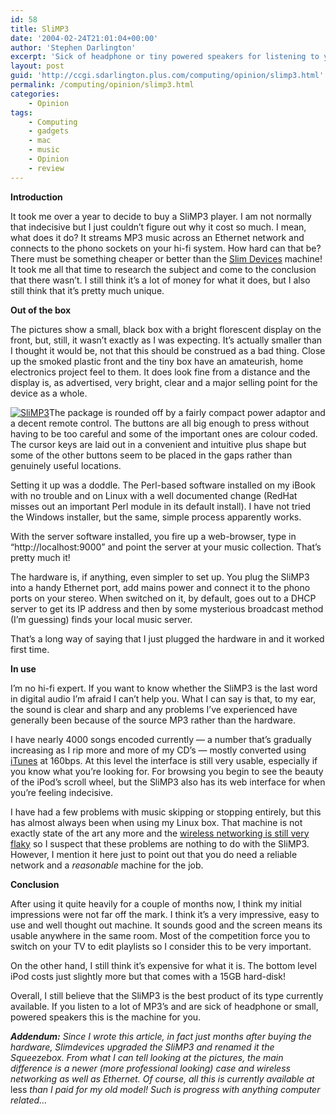 ```yaml
---
id: 58
title: SliMP3
date: '2004-02-24T21:01:04+00:00'
author: 'Stephen Darlington'
excerpt: 'Sick of headphone or tiny powered speakers for listening to your MP3 collection? The SliMP3 might be the machine for you. '
layout: post
guid: 'http://ccgi.sdarlington.plus.com/computing/opinion/slimp3.html'
permalink: /computing/opinion/slimp3.html
categories:
    - Opinion
tags:
    - Computing
    - gadgets
    - mac
    - music
    - Opinion
    - review
---
```


**Introduction**

It took me over a year to decide to buy a SliMP3 player. I am not normally that indecisive but I just couldn’t figure out why it cost so much. I mean, what does it do? It streams MP3 music across an Ethernet network and connects to the phono sockets on your hi-fi system. How hard can that be? There must be something cheaper or better than the [Slim Devices](http://www.slimdevices.com/) machine! It took me all that time to research the subject and come to the conclusion that there wasn’t. I still think it’s a lot of money for what it does, but I also still think that it’s pretty much unique.

**Out of the box**

The pictures show a small, black box with a bright florescent display on the front, but, still, it wasn’t exactly as I was expecting. It’s actually smaller than I thought it would be, not that this should be construed as a bad thing. Close up the smoked plastic front and the tiny box have an amateurish, home electronics project feel to them. It does look fine from a distance and the display is, as advertised, very bright, clear and a major selling point for the device as a whole.

[![SliMP3](https://i0.wp.com/www.zx81.org.uk/wp-content/uploads/2007/04/slimp3.thumbnail.jpg)](http://www.zx81.org.uk/computing/opinion/slimp3.html/slimp3/ "SliMP3")The package is rounded off by a fairly compact power adaptor and a decent remote control. The buttons are all big enough to press without having to be too careful and some of the important ones are colour coded. The cursor keys are laid out in a convenient and intuitive plus shape but some of the other buttons seem to be placed in the gaps rather than genuinely useful locations.

Setting it up was a doddle. The Perl-based software installed on my iBook with no trouble and on Linux with a well documented change (RedHat misses out an important Perl module in its default install). I have not tried the Windows installer, but the same, simple process apparently works.

With the server software installed, you fire up a web-browser, type in “http://localhost:9000” and point the server at your music collection. That’s pretty much it!

The hardware is, if anything, even simpler to set up. You plug the SliMP3 into a handy Ethernet port, add mains power and connect it to the phono ports on your stereo. When switched on it, by default, goes out to a DHCP server to get its IP address and then by some mysterious broadcast method (I’m guessing) finds your local music server.

That’s a long way of saying that I just plugged the hardware in and it worked first time.

**In use**

I’m no hi-fi expert. If you want to know whether the SliMP3 is the last word in digital audio I’m afraid I can’t help you. What I can say is that, to my ear, the sound is clear and sharp and any problems I’ve experienced have generally been because of the source MP3 rather than the hardware.

I have nearly 4000 songs encoded currently — a number that’s gradually increasing as I rip more and more of my CD’s — mostly converted using [iTunes](http://www.apple.com/uk/ilife/itunes/) at 160bps. At this level the interface is still very usable, especially if you know what you’re looking for. For browsing you begin to see the beauty of the iPod’s scroll wheel, but the SliMP3 also has its web interface for when you’re feeling indecisive.

I have had a few problems with music skipping or stopping entirely, but this has almost always been when using my Linux box. That machine is not exactly state of the art any more and the [wireless networking is still very flaky](linuxrant.html) so I suspect that these problems are nothing to do with the SliMP3. However, I mention it here just to point out that you do need a reliable network and a *reasonable* machine for the job.

**Conclusion**

After using it quite heavily for a couple of months now, I think my initial impressions were not far off the mark. I think it’s a very impressive, easy to use and well thought out machine. It sounds good and the screen means its usable anywhere in the same room. Most of the competition force you to switch on your TV to edit playlists so I consider this to be very important.

On the other hand, I still think it’s expensive for what it is. The bottom level iPod costs just slightly more but that comes with a 15GB hard-disk!

Overall, I still believe that the SliMP3 is the best product of its type currently available. If you listen to a lot of MP3’s and are sick of headphone or small, powered speakers this is the machine for you.

***Addendum:** Since I wrote this article, in fact just months after buying the hardware, Slimdevices upgraded the SliMP3 and renamed it the Squeezebox. From what I can tell looking at the pictures, the main difference is a newer (more professional looking) case and wireless networking as well as Ethernet. Of course, all this is currently available at* less *than I paid for my old model! Such is progress with anything computer related…*